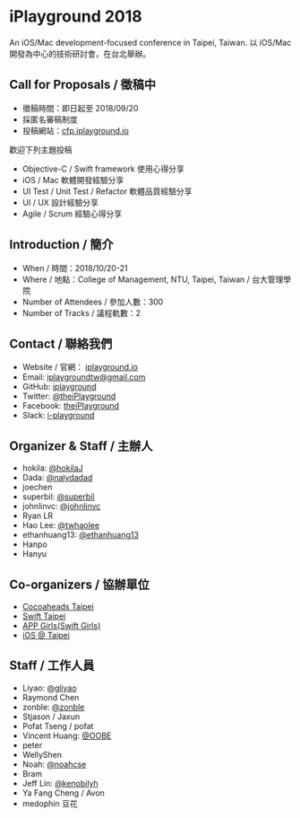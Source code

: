 # iPlayground 2018

An iOS/Mac development-focused conference in Taipei, Taiwan. 以 iOS/Mac 開發為中心的技術研討會，在台北舉辦。

## Call for Proposals / 徵稿中

* 徵稿時間：即日起至 2018/09/20
* 採匿名審稿制度
* 投稿網站：[cfp.iplayground.io](https://cfp.iplayground.io)

歡迎下列主題投稿

* Objective-C / Swift framework 使用心得分享
* iOS / Mac 軟體開發經驗分享
* UI Test / Unit Test / Refactor 軟體品質經驗分享
* UI / UX 設計經驗分享
* Agile / Scrum 經驗心得分享

## Introduction / 簡介

* When / 時間：2018/10/20-21
* Where / 地點：College of Management, NTU, Taipei, Taiwan / 台大管理學院
* Number of Attendees / 參加人數：300
* Number of Tracks / 議程軌數：2

## Contact / 聯絡我們
* Website / 官網： [iplayground.io](https://iplayground.io)
* Email: [iplaygroundtw@gmail.com](mailto:iplaygroundtw@gmail.com)
* GitHub: [iplayground](https://github.com/iplayground)
* Twitter: [@theiPlayground](https://twitter.com/theiPlayground)
* Facebook: [theiPlayground](https://www.facebook.com/theiPlayground/)
* Slack: [i-playground](https://i-playground.slack.com)

## Organizer & Staff / 主辦人 
* hokila: [@hokilaJ](https://twitter.com/hokilaJ)
* Dada: [@nalydadad](https://twitter.com/nalydadad) 
* joechen
* superbil: [@superbil](https://twitter.com/superbil)
* johnlinvc: [@johnlinvc](https://twitter.com/johnlinvc)
* Ryan LR
* Hao Lee: [@twhaolee](https://twitter.com/twhaolee)
* ethanhuang13: [@ethanhuang13](https://twitter.com/ethanhuang13)
* Hanpo
* Hanyu

## Co-organizers / 協辦單位

* [Cocoaheads Taipei](https://www.facebook.com/groups/cocoaheads.taipei/)
* [Swift Taipei](https://www.meetup.com/Swift-Taipei-User-Group/)
* [APP Girls(Swift Girls)](https://www.facebook.com/groups/1260405513988915/)
* [iOS @ Taipei](https://www.facebook.com/groups/ios.taipei/)

## Staff / 工作人員
* Liyao: [@gliyao](https://twitter.com/gliyao)
* Raymond Chen
* zonble: [@zonble](https://twitter.com/zonble)
* Stjason / Jaxun
* Pofat Tseng / pofat
* Vincent Huang: [@OOBE](https://twitter.com/OOBE)
* peter
* WellyShen
* Noah: [@noahcse](https://twitter.com/noahcse)
* Bram
* Jeff Lin: [@kenobilyh](https://twitter.com/kenobilyh)
* Ya Fang Cheng / Avon
* medophin 豆花
